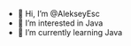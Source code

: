 - 👋 Hi, I’m @AlekseyEsc
- 👀 I’m interested in Java
- 🌱 I’m currently learning Java


<!---
AlekseyEsc/AlekseyEsc is a ✨ special ✨ repository because its `README.md` (this file) appears on your GitHub profile.
You can click the Preview link to take a look at your changes.
--->
